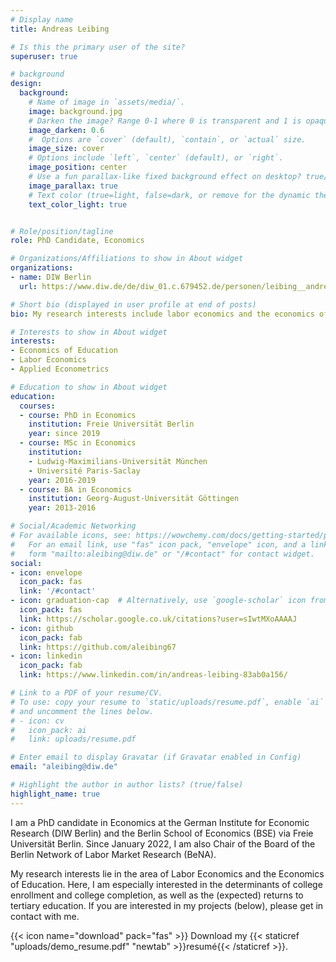 ```yaml
---
# Display name
title: Andreas Leibing

# Is this the primary user of the site?
superuser: true

# background
design:
  background:
    # Name of image in `assets/media/`.
    image: background.jpg
    # Darken the image? Range 0-1 where 0 is transparent and 1 is opaque.
    image_darken: 0.6
    #  Options are `cover` (default), `contain`, or `actual` size.
    image_size: cover
    # Options include `left`, `center` (default), or `right`.
    image_position: center
    # Use a fun parallax-like fixed background effect on desktop? true/false
    image_parallax: true
    # Text color (true=light, false=dark, or remove for the dynamic theme color).
    text_color_light: true


# Role/position/tagline
role: PhD Candidate, Economics

# Organizations/Affiliations to show in About widget
organizations:
- name: DIW Berlin
  url: https://www.diw.de/de/diw_01.c.679452.de/personen/leibing__andreas.html

# Short bio (displayed in user profile at end of posts)
bio: My research interests include labor economics and the economics of education, especially the tertiary sector.

# Interests to show in About widget
interests:
- Economics of Education
- Labor Economics
- Applied Econometrics

# Education to show in About widget
education:
  courses:
  - course: PhD in Economics
    institution: Freie Universität Berlin
    year: since 2019
  - course: MSc in Economics
    institution: 
    - Ludwig-Maximilians-Universität München
    - Université Paris-Saclay
    year: 2016-2019
  - course: BA in Economics
    institution: Georg-August-Universität Göttingen
    year: 2013-2016

# Social/Academic Networking
# For available icons, see: https://wowchemy.com/docs/getting-started/page-builder/#icons
#   For an email link, use "fas" icon pack, "envelope" icon, and a link in the
#   form "mailto:aleibing@diw.de" or "/#contact" for contact widget.
social:
- icon: envelope
  icon_pack: fas
  link: '/#contact'
- icon: graduation-cap  # Alternatively, use `google-scholar` icon from `ai` icon pack
  icon_pack: fas
  link: https://scholar.google.co.uk/citations?user=sIwtMXoAAAAJ
- icon: github
  icon_pack: fab
  link: https://github.com/aleibing67
- icon: linkedin
  icon_pack: fab
  link: https://www.linkedin.com/in/andreas-leibing-83ab0a156/

# Link to a PDF of your resume/CV.
# To use: copy your resume to `static/uploads/resume.pdf`, enable `ai` icons in `params.toml`, 
# and uncomment the lines below.
# - icon: cv
#   icon_pack: ai
#   link: uploads/resume.pdf

# Enter email to display Gravatar (if Gravatar enabled in Config)
email: "aleibing@diw.de"

# Highlight the author in author lists? (true/false)
highlight_name: true
---
```


I am a PhD candidate in Economics at the German Institute for Economic Research (DIW Berlin) and the Berlin School of Economics (BSE) via Freie Universität Berlin. Since January 2022, I am also Chair of the Board of the Berlin Network of Labor Market Research (BeNA). 

My research interests lie in the area of Labor Economics and the Economics of Education. Here, I am especially interested in the determinants of college enrollment and college completion, as well as the (expected) returns to tertiary education. If you are interested in my projects (below), please get in contact with me.

{{< icon name="download" pack="fas" >}} Download my {{< staticref "uploads/demo_resume.pdf" "newtab" >}}resumé{{< /staticref >}}.
